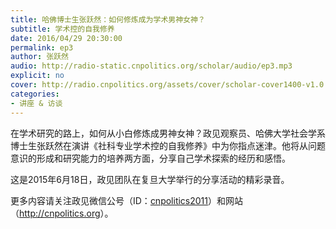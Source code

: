 ```yaml
---
title: 哈佛博士生张跃然：如何修炼成为学术男神女神？
subtitle: 学术控的自我修养
date: 2016/04/29 20:30:00
permalink: ep3
author: 张跃然
audio: http://radio-static.cnpolitics.org/scholar/audio/ep3.mp3
explicit: no
cover: http://radio.cnpolitics.org/assets/cover/scholar-cover1400-v1.0.jpg
categories:
- 讲座 & 访谈
---
```


在学术研究的路上，如何从小白修炼成男神女神？政见观察员、哈佛大学社会学系博士生张跃然在演讲《社科专业学术控的自我修养》中为你指点迷津。他将从问题意识的形成和研究能力的培养两方面，分享自己学术探索的经历和感悟。

这是2015年6月18日，政见团队在复旦大学举行的分享活动的精彩录音。

更多内容请关注政见微信公号（ID：[cnpolitics2011](http://open.weixin.qq.com/qr/code/?username=cnpolitics2011)）和网站（<http://cnpolitics.org>）。
